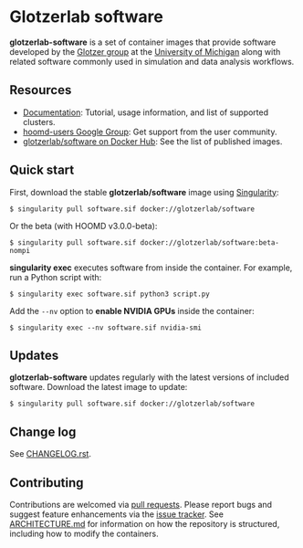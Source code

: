 # Glotzerlab software

**glotzerlab-software** is a set of container images that provide software developed by the [Glotzer
group](<http://glotzerlab.engin.umich.edu>) at the [University of Michigan](https://www.umich.edu/)
along with related software commonly used in simulation and data analysis workflows.

## Resources

* [Documentation](https://glotzerlab-software.readthedocs.io/):
  Tutorial, usage information, and list of supported clusters.
* [hoomd-users Google Group](https://groups.google.com/d/forum/hoomd-users):
  Get support from the user community.
* [glotzerlab/software on Docker Hub](https://hub.docker.com/r/glotzerlab/software):
  See the list of published images.

## Quick start

First, download the stable **glotzerlab/software** image using
[Singularity](https://sylabs.io/singularity/):

    $ singularity pull software.sif docker://glotzerlab/software

Or the beta (with HOOMD v3.0.0-beta):

    $ singularity pull software.sif docker://glotzerlab/software:beta-nompi

**singularity exec** executes software from inside the container. For example, run a Python script
with:

    $ singularity exec software.sif python3 script.py

Add the ``--nv`` option to **enable NVIDIA GPUs** inside the container:

    $ singularity exec --nv software.sif nvidia-smi

## Updates

**glotzerlab-software** updates regularly with the latest versions of included software. Download
the latest image to update:

    $ singularity pull software.sif docker://glotzerlab/software

## Change log

See [CHANGELOG.rst](CHANGELOG.rst).

## Contributing

Contributions are welcomed via
[pull requests](https://github.com/glotzerlab/software/pulls).
Please report bugs and suggest feature enhancements via the
[issue tracker](https://github.com/glotzerlab/software/issues).
See [ARCHITECTURE.md](ARCHITECTURE.md) for information on how the repository is structured,
including how to modify the containers.
